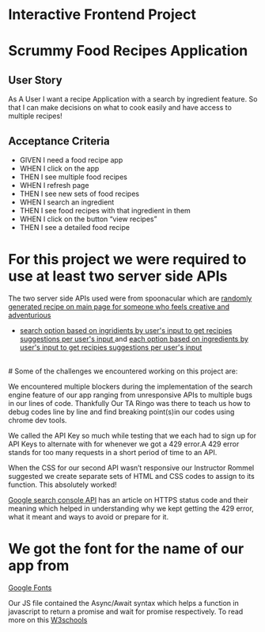 # Interactive Frontend Project
<h1>Scrummy Food Recipes Application</h1>

## User Story

As A User 
I want a recipe Application with a search by ingredient feature.
So that I can make decisions on what to cook easily and have access to multiple recipes!

## Acceptance Criteria

<ul>
<li>GIVEN I need a food recipe app</li>
<li>WHEN I click on the app </li>
<li>THEN I see multiple food recipes</li>
<li>WHEN I refresh page </li>
<li>THEN I see new sets of food recipes</li>
<li>WHEN I search an ingredient	</li>
<li>THEN I see food recipes with that ingredient in them</li>
<li>WHEN I click on the button “view recipes”</li>
<li>THEN I see a detailed food recipe</li>
</ul>

# For this project we were required to use at least two server side APIs
The two server side APIs used were from spoonacular which are <a href="https://api.spoonacular.com/recipes/findByIngredients?apiKey=${API_KEY2}">randomly generated recipe on main page for someone who feels creative and adventurious 
* search option based on ingridients by user's input to get recipies suggestions per user's input 
</a> and <a href="https://api.spoonacular.com/recipes/random?number=9&apiKey=${API_KEY2}">each option based on ingredients by user's input to get recipies suggestions per user's input</a>
<br/>
# Some of the challenges we encountered working on this project are:

<p>We encountered multiple blockers during the implementation of the search engine feature of our app ranging from unresponsive APIs to multiple bugs in our lines of code. Thankfully Our TA Ringo was there to teach us how to debug codes line by line and find breaking point(s)in our codes using chrome dev tools.</p>

<p>We called the API Key so much while testing that we each had to sign up for API Keys to alternate with for whenever we got a 429 error.A 429 error stands for too many requests in a short period of time to an API.</p>
<p>When the CSS for our second API wasn’t responsive our Instructor Rommel suggested we create separate sets of HTML and CSS codes to assign to its function. This absolutely worked!</p>
<a href="https://developers.google.com/webmaster-tools/v1/errors">Google search console API</a> has an article on HTTPS status code and their meaning which helped in understanding why we kept getting the 429 error, what it meant and ways to avoid or prepare for it.


# We got the font for the name of our app from
<a href="https://fonts.googleapis.com/css2?family=Lobster&display=swap">Google Fonts</a>
<p>Our JS file contained the Async/Await syntax which helps a function in javascript to return a promise and wait for promise respectively. To read more on this <a href="https://www.w3schools.com/js/js_async.asp#:~:text=async%20makes%20a%20function%20return,function%20wait%20for%20a%20Promise">W3schools</a></p>


